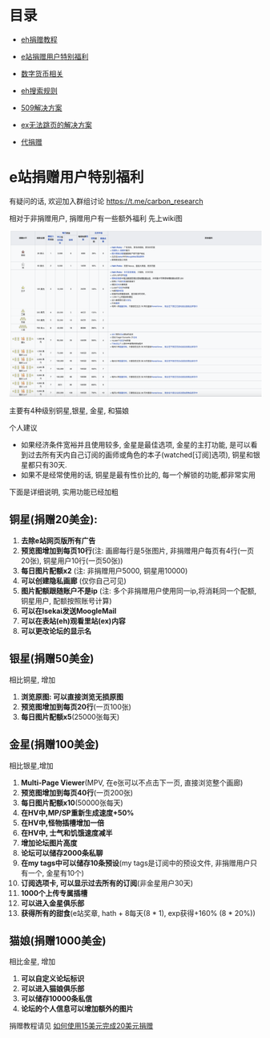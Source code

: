 # 目录
*  [eh捐赠教程](https://github.com/kk9448/ehDonate/blob/main/README.md)

*  [e站捐赠用户特别福利](https://github.com/kk9448/ehDonate/blob/main/eh捐赠用户特别福利.md)

*  [数字货币相关](https://crypto0xpanda.notion.site/aa75a581ca684d94955dedacb54bcd68)

*  [eh搜索规则](https://github.com/kk9448/ehDonate/blob/main/eh搜索规则.md)

*  [509解决方案](https://github.com/kk9448/ehDonate/blob/main/ban以及509解决方案.md)

*  [ex无法跳页的解决方案](https://github.com/kk9448/ehDonate/blob/main/ex无法跳页的解决方案.md)

*  [代捐赠](https://github.com/kk9448/ehDonate/blob/main/代捐赠.md)


# e站捐赠用户特别福利

有疑问的话, 欢迎加入群组讨论 https://t.me/carbon_research

相对于非捐赠用户, 捐赠用户有一些额外福利
先上wiki图

![Donate_Bonus](media/Donate_Bonus.png)

主要有4种级别铜星,银星, 金星, 和猫娘

个人建议
* 如果经济条件宽裕并且使用较多, 金星是最佳选项, 金星的主打功能, 是可以看到过去所有天内自己订阅的画师或角色的本子(watched[订阅]选项), 铜星和银星都只有30天.
* 如果不是经常使用的话, 铜星是最有性价比的, 每一个解锁的功能,都非常实用

下面是详细说明, 实用功能已经加粗

## 铜星(捐赠20美金):
1) **去除e站网页版所有广告** 
2) **预览图增加到每页10行**(注: 画廊每行是5张图片, 非捐赠用户每页有4行(一页20张), 铜星用户10行(一页50张))
3) **每日图片配额x2** (注: 非捐赠用户5000, 铜星用10000) 
4) **可以创建隐私画廊** (仅你自己可见) 
5) **图片配额跟随账户不是ip** (注: 多个非捐赠用户使用同一ip,将消耗同一个配额, 铜星用户, 配额按照账号计算) 
6) **可以在Isekai发送MoogleMail**
7) **可以在表站(eh)观看里站(ex)内容**
8) **可以更改论坛的显示名**

## 银星(捐赠50美金)
相比铜星, 增加
1) **浏览原图: 可以直接浏览无损原图**
2) **预览图增加到每页20行**(一页100张)
3) **每日图片配额x5**(25000张每天)

## 金星(捐赠100美金)
相比银星,增加
1) **Multi-Page Viewer**(MPV, 在e张可以不点击下一页, 直接浏览整个画廊)
2) **预览图增加到每页40行**(一页200张)
3) **每日图片配额x10**(50000张每天)
4) **在HV中,MP/SP重新生成速度+50%**
5) **在HV中,怪物插槽增加一倍**
6) **在HV中, 士气和饥饿速度减半**
7) **增加论坛图片高度**
8) **论坛可以储存2000条私聊**
9) **在my tags中可以储存10条预设**(my tags是订阅中的预设文件, 非捐赠用户只有一个, 金星有10个)
10) **订阅选项卡, 可以显示过去所有的订阅**(非金星用户30天)
11) **1000个上传专属插槽**
12) **可以进入金星俱乐部**
13) **获得所有的甜食**(e站奖章, hath + 8每天(8 * 1), exp获得+160%  (8 * 20%))

## 猫娘(捐赠1000美金)
相比金星, 增加
1) **可以自定义论坛标识**
2) **可以进入猫娘俱乐部**
3) **可以储存10000条私信**
4) **论坛的个人信息可以增加额外的图片**


捐赠教程请见
[如何使用15美元完成20美元捐赠](https://github.com/kk9448/ehDonate/blob/main/README.md)
